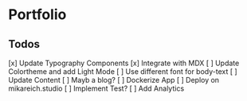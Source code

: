 # Portfolio

## Todos

[x] Update Typography Components
[x] Integrate with MDX
[ ] Update Colortheme and add Light Mode
[ ] Use different font for body-text
[ ] Update Content
[ ] Mayb a blog?
[ ] Dockerize App
[ ] Deploy on mikareich.studio
[ ] Implement Test?
[ ] Add Analytics
